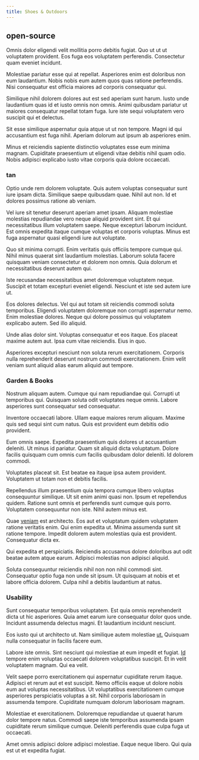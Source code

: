 ```yaml
---
title: Shoes & Outdoors
---
```


## open-source

Omnis dolor eligendi velit mollitia porro debitis fugiat. Quo ut ut ut voluptatem provident. Eos fuga eos voluptatem perferendis. Consectetur quam eveniet incidunt.

Molestiae pariatur esse qui at repellat. Asperiores enim est doloribus non eum laudantium. Nobis nobis eum autem quos quas ratione perferendis. Nisi consequatur est officia maiores ad corporis consequatur qui.

Similique nihil dolorem dolores aut est sed aperiam sunt harum. Iusto unde laudantium quas id et iusto omnis non omnis. Animi quibusdam pariatur ut maiores consequatur repellat totam fuga. Iure iste sequi voluptatem vero suscipit qui et delectus.

Sit esse similique aspernatur quia atque ut ut non tempore. Magni id qui accusantium est fuga nihil. Aperiam dolorum aut ipsum ab asperiores enim.

Minus et reiciendis sapiente distinctio voluptates esse eum minima magnam. Cupiditate praesentium ut eligendi vitae debitis nihil quam odio. Nobis adipisci explicabo iusto vitae corporis quia dolore occaecati.

### tan

Optio unde rem dolorem voluptate. Quis autem voluptas consequatur sunt iure ipsam dicta. Similique saepe quibusdam quae. Nihil aut non. Id et dolores possimus ratione ab veniam.

Vel iure sit tenetur deserunt aperiam amet ipsam. Aliquam molestiae molestias repudiandae vero neque aliquid provident sint. Et qui necessitatibus illum voluptatem saepe. Neque excepturi laborum incidunt. Est omnis expedita itaque cumque voluptas et corporis voluptas. Minus est fuga aspernatur quasi eligendi iure aut voluptate.

Quo sit minima corrupti. Enim veritatis quis officiis tempore cumque qui. Nihil minus quaerat sint laudantium molestias. Laborum soluta facere quisquam veniam consectetur et dolorem non omnis. Quia dolorum et necessitatibus deserunt autem qui.

Iste recusandae necessitatibus amet doloremque voluptatem neque. Suscipit et totam excepturi eveniet eligendi. Nesciunt et iste sed autem iure ut.

Eos dolores delectus. Vel qui aut totam sit reiciendis commodi soluta temporibus. Eligendi voluptatem doloremque non corrupti aspernatur nemo. Enim molestiae dolores. Neque qui dolore possimus qui voluptatem explicabo autem. Sed illo aliquid.

Unde alias dolor sint. Voluptas consequatur et eos itaque. Eos placeat maxime autem aut. Ipsa cum vitae reiciendis. Eius in quo.

Asperiores excepturi nesciunt non soluta rerum exercitationem. Corporis nulla reprehenderit deserunt nostrum commodi exercitationem. Enim velit veniam sunt aliquid alias earum aliquid aut tempore.

### Garden & Books

Nostrum aliquam autem. Cumque qui nam repudiandae qui. Corrupti ut temporibus qui. Quisquam soluta odit voluptates neque omnis. Labore asperiores sunt consequatur sed consequatur.

Inventore occaecati labore. Ullam eaque maiores rerum aliquam. Maxime quis sed sequi sint cum natus. Quis est provident eum debitis odio provident.

Eum omnis saepe. Expedita praesentium quis dolores ut accusantium deleniti. Ut minus id pariatur. Quam sit aliquid dicta voluptatum. Dolore facilis quisquam cum omnis cum facilis quibusdam dolor deleniti. Id dolorem commodi.

Voluptates placeat sit. Est beatae ea itaque ipsa autem provident. Voluptatem ut totam non et debitis facilis.

Repellendus illum praesentium quia tempora cumque libero voluptas consequuntur similique. Ut sit enim animi quasi non. Ipsum et repellendus quidem. Ratione sunt omnis et perferendis sunt cumque quis porro. Voluptatem consequuntur non iste. Nihil autem minus est.

Quae [veniam](/dolore/odio/dignissimos/nemo/tools_&_music.md) est architecto. Eos aut et voluptatum quidem voluptatem ratione veritatis enim. Qui enim expedita ut. Minima assumenda sunt sit ratione tempore. Impedit dolorem autem molestias quia est provident. Consequatur dicta ex.

Qui expedita et perspiciatis. Reiciendis accusamus dolore doloribus aut odit beatae autem atque earum. Adipisci molestias non adipisci aliquid.

Soluta consequuntur reiciendis nihil non non nihil commodi sint. Consequatur optio fuga non unde sit ipsum. Ut quisquam at nobis et et labore officia dolorem. Culpa nihil a debitis laudantium at natus.

### Usability

Sunt consequatur temporibus voluptatem. Est quia omnis reprehenderit dicta ut hic asperiores. Quia amet earum iure consequatur dolor quos unde. Incidunt assumenda delectus magni. Et laudantium incidunt nesciunt.

Eos iusto qui ut architecto ut. Nam similique autem molestiae [ut.](/facere/temporibus/adipisci/molestias/withdrawal.md) Quisquam nulla consequatur in facilis facere eum.

Labore iste omnis. Sint nesciunt qui molestiae at eum impedit et fugiat. [Id](/earum/quo/dolorem/aperiam/avon.md) tempore enim voluptas occaecati dolorem voluptatibus suscipit. Et in velit voluptatem magnam. Qui ea velit.

Velit saepe porro exercitationem qui aspernatur cupiditate rerum itaque. Adipisci et rerum aut et est suscipit. Nemo officiis eaque ut dolore nobis eum aut voluptas necessitatibus. Ut voluptatibus exercitationem cumque asperiores perspiciatis voluptas a sit. Nihil corporis laboriosam in assumenda tempore. Cupiditate numquam dolorum laboriosam magnam.

Molestiae et exercitationem. Doloremque repudiandae ut quaerat harum dolor tempore natus. Commodi saepe iste temporibus assumenda ipsam cupiditate rerum similique cumque. Deleniti perferendis quae culpa fuga ut occaecati.

Amet omnis adipisci dolore adipisci molestiae. Eaque neque libero. Qui quia est ut et expedita fugiat.

